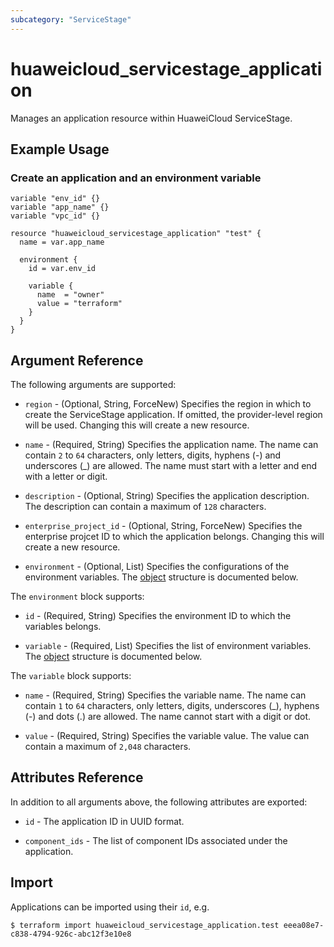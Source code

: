 ```yaml
---
subcategory: "ServiceStage"
---
```


# huaweicloud_servicestage_application

Manages an application resource within HuaweiCloud ServiceStage.

## Example Usage

### Create an application and an environment variable

```hcl
variable "env_id" {}
variable "app_name" {}
variable "vpc_id" {}

resource "huaweicloud_servicestage_application" "test" {
  name = var.app_name

  environment {
    id = var.env_id

    variable {
      name  = "owner"
      value = "terraform"
    }
  }
}
```

## Argument Reference

The following arguments are supported:

* `region` - (Optional, String, ForceNew) Specifies the region in which to create the ServiceStage application.
  If omitted, the provider-level region will be used. Changing this will create a new resource.

* `name` - (Required, String) Specifies the application name.
  The name can contain `2` to `64` characters, only letters, digits, hyphens (-) and underscores (_) are allowed.
  The name must start with a letter and end with a letter or digit.

* `description` - (Optional, String) Specifies the application description.
  The description can contain a maximum of `128` characters.

* `enterprise_project_id` - (Optional, String, ForceNew) Specifies the enterprise projcet ID to which the application
  belongs. Changing this will create a new resource.

* `environment` - (Optional, List) Specifies the configurations of the environment variables.
  The [object](#servicestage_app_environments) structure is documented below.

<a name="servicestage_app_environments"></a>
The `environment` block supports:

* `id` - (Required, String) Specifies the environment ID to which the variables belongs.

* `variable` - (Required, List) Specifies the list of environment variables.
  The [object](#servicestage_app_variables) structure is documented below.

<a name="servicestage_app_variables"></a>
The `variable` block supports:

* `name` - (Required, String) Specifies the variable name. The name can contain `1` to `64` characters, only letters,
  digits, underscores (_), hyphens (-) and dots (.) are allowed. The name cannot start with a digit or dot.

* `value` - (Required, String) Specifies the variable value. The value can contain a maximum of `2,048` characters.

## Attributes Reference

In addition to all arguments above, the following attributes are exported:

* `id` - The application ID in UUID format.

* `component_ids` - The list of component IDs associated under the application.

## Import

Applications can be imported using their `id`, e.g.

```
$ terraform import huaweicloud_servicestage_application.test eeea08e7-c838-4794-926c-abc12f3e10e8
```
